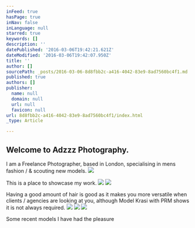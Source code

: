```yaml
---
inFeed: true
hasPage: true
inNav: false
inLanguage: null
starred: true
keywords: []
description: ''
datePublished: '2016-03-06T19:42:21.621Z'
dateModified: '2016-03-06T19:42:07.950Z'
title: ''
author: []
sourcePath: _posts/2016-03-06-8d8fbb2c-a416-4042-83e9-8ad7560bc4f1.md
published: true
authors: []
publisher:
  name: null
  domain: null
  url: null
  favicon: null
url: 8d8fbb2c-a416-4042-83e9-8ad7560bc4f1/index.html
_type: Article

---
```

## Welcome to Adzzz Photography.

I am a Freelance Photographer, based in London, specialising in mens fashion / & scouting new models.
![](https://s3-us-west-2.amazonaws.com/the-grid-img/p/861f99636f7fb08899566696047d31236a48867c.jpg)

This is a place to showcase my work.
![](https://s3-us-west-2.amazonaws.com/the-grid-img/p/e288c2f46b349b1647c228776998c120302e1f34.jpg)
![](https://s3-us-west-2.amazonaws.com/the-grid-img/p/81b8fa21a45e4d5452610a6dcaa587cabe5d6d23.jpg)

Having a good amount of hair is good as it makes you more versatile when clients / agencies are looking at you, although Model Krasi with PRM shows it is not always required.
![](https://the-grid-user-content.s3-us-west-2.amazonaws.com/c2c52f74-d720-49ab-910c-7881bebb85b9.jpg)
![](https://the-grid-user-content.s3-us-west-2.amazonaws.com/80af4b93-0874-4851-b85f-0fd24fa8fa2c.jpg)
![](https://the-grid-user-content.s3-us-west-2.amazonaws.com/a872b7d5-6be0-469c-a168-b9012e5a093e.jpg)

Some recent models I have had the pleasure